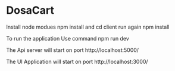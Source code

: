# DosaCart
Install node modues 
  npm install
and cd client
  run again npm install
  
To run the application Use command 
    npm run dev
    
 The Api server will start on port http://localhost:5000/
 
 The UI Application will start on port http://localhost:3000/
